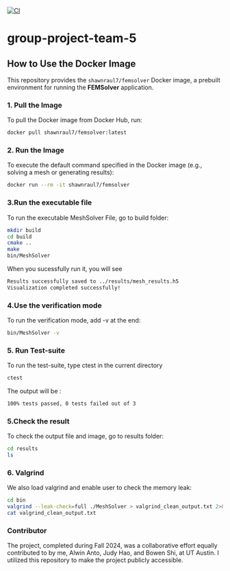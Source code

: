 [![CI](https://github.com/UT-CSE-380-F2024/group-project-team-5/actions/workflows/test.yaml/badge.svg)](https://github.com/UT-CSE-380-F2024/group-project-team-5/actions/workflows/test.yaml)

# group-project-team-5

## How to Use the Docker Image
This repository provides the `shawnraul7/femsolver` Docker image, a prebuilt environment for running the **FEMSolver** application.

### 1. Pull the Image
To pull the Docker image from Docker Hub, run:
```bash
docker pull shawnraul7/femsolver:latest
```

### 2. Run the Image
To execute the default command specified in the Docker image (e.g., solving a mesh or generating results):
```bash
docker run --rm -it shawnraul7/femsolver
```

### 3.Run the executable file
To run the executable MeshSolver File, go to build folder:
```bash
mkdir build
cd build
cmake ..
make
bin/MeshSolver
```
When you sucessfully run it, you will see 
```bash
Results successfully saved to ../results/mesh_results.h5
Visualization completed successfully!
```

### 4.Use the verification mode
To run the verification mode, add -v at the end:
```bash
bin/MeshSolver -v
```

### 5. Run Test-suite
To run the test-suite, type ctest in the current directory
```bash
ctest
```
The output will be :
```bash
100% tests passed, 0 tests failed out of 3
```

### 5.Check the result
To check the output file and image, go to results folder:
```bash
cd results
ls
```

 ### 6. Valgrind
 We also load valgrind and enable user to check the memory leak:
 ```bash
 cd bin
 valgrind --leak-check=full ./MeshSolver > valgrind_clean_output.txt 2>&1
 cat valgrind_clean_output.txt
 ```

### Contributor
The project, completed during Fall 2024, was a collaborative effort equally contributed to by me, Alwin Anto, Judy Hao, and Bowen Shi, at UT Austin. I utilized this repository to make the project publicly accessible.